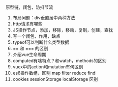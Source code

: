 原型链，闭包，防抖节流

1. 布局问题：div垂直居中两种方法
2. http请求有哪些
3. JS操作节点，添加，移除，移动，复制，创建，查找
4. 写一个闭包，作用，缺点
5. typeof可以判断什么类型数据
6. == 和 === 的区别
7. 介绍vue生命周期
8. computed有啥特点？和watch，methods的区别
9. vuex中的action和mutation有何区别
10. es6操作数组，区别 map filter reduce find
11. cookies sessionStorage localStorage 区别


